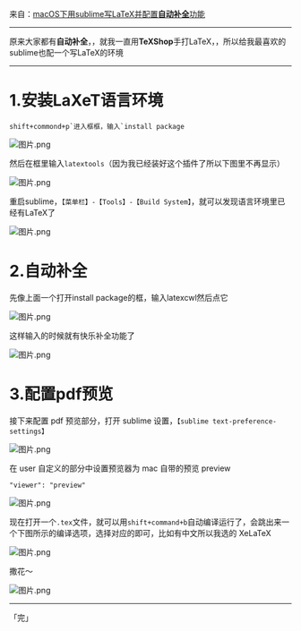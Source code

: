 来自：[macOS下用sublime写LaTeX并配置**自动补全**功能](http://cache.baiducontent.com/c?m=B7D6AHQEwa7oedB5Z7RGUVNR0YiXUFdlLpUEQ-ambLzv_dPt5r-ZofjhwzvigwFyXIDJGysaU2GJCLnwFXiC2ayYmVZXs7-pf2lMipsHdluuFcldB7N1H1h-CX2uEOXPIVuqHUsqxTuHgfFdeo_ACq&p=9b71c815d9c247be44a2c7710f00&newp=b4759a44d09c50e810be9b7c465792695d0fc20e3ad4d001298ffe0cc4241a1a1a3aecbf2d281000d4c2766d05ad4c5ae1f534703d0034f1f689df08d2ecce7e7099607c&s=cfcd208495d565ef&user=baidu&fm=sc&query=texshop+%D7%D4%B6%AF%B2%B9%C8%AB&qid=b11f1f31000608d8&p1=3)

---



原来大家都有**自动补全**，，就我一直用**TeXShop**手打LaTeX，，所以给我最喜欢的sublime也配一个写LaTeX的环境

------

# 1.安装LaXeT语言环境

```
shift+commond+p`进入框框，输入`install package
```

![图片.png](https://upload-images.jianshu.io/upload_images/843214-ce88cf50df8f8634.png?imageMogr2/auto-orient/strip%7CimageView2/2/w/1240)

然后在框里输入`latextools`（因为我已经装好这个插件了所以下图里不再显示）

![图片.png](https://upload-images.jianshu.io/upload_images/843214-2499247ab4705c5f.png?imageMogr2/auto-orient/strip%7CimageView2/2/w/1240)

重启sublime，`【菜单栏】-【Tools】-【Build System】`，就可以发现语言环境里已经有LaTeX了

![图片.png](https://upload-images.jianshu.io/upload_images/843214-d4954bb963eb0292.png?imageMogr2/auto-orient/strip%7CimageView2/2/w/1240)

# 2.**自动补全**

先像上面一个打开install package的框，输入latexcwl然后点它

![图片.png](https://upload-images.jianshu.io/upload_images/843214-0fca9581d34d9c76.png?imageMogr2/auto-orient/strip%7CimageView2/2/w/1240)

这样输入的时候就有快乐补全功能了

![图片.png](https://upload-images.jianshu.io/upload_images/843214-1de2af91429e1f57.png?imageMogr2/auto-orient/strip%7CimageView2/2/w/1240)

# 3.配置pdf预览

接下来配置 pdf 预览部分，打开 sublime 设置，`【sublime text-preference-settings】`

![图片.png](https://upload-images.jianshu.io/upload_images/843214-e7ceab5c488cef7b.png?imageMogr2/auto-orient/strip%7CimageView2/2/w/1240)

在 user 自定义的部分中设置预览器为 mac 自带的预览 preview

```
"viewer": "preview"
```

![图片.png](https://upload-images.jianshu.io/upload_images/843214-a9fdba3d4cdca08b.png?imageMogr2/auto-orient/strip%7CimageView2/2/w/1240)

现在打开一个`.tex`文件，就可以用`shift+command+b`自动编译运行了，会跳出来一个下图所示的编译选项，选择对应的即可，比如有中文所以我选的 XeLaTeX

![图片.png](https://upload-images.jianshu.io/upload_images/843214-ce62f9e54813fe0f.png?imageMogr2/auto-orient/strip%7CimageView2/2/w/1240)

撒花～

![图片.png](https://upload-images.jianshu.io/upload_images/843214-922057f3e1cedb86.png?imageMogr2/auto-orient/strip%7CimageView2/2/w/1240)

  

---

「完」

